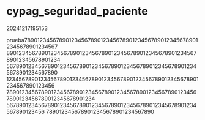 # cypag_seguridad_paciente

20241217195153

prueba78901234567890123456789012345678901234567890123456789012345678901234567
89012345678901234567890123456789012345678901234567890123456789012345678901234
5678901234567890123456789012345678901234567890123456789012345678901234567890
1234567890123456789012345678901234567890123456789012345678901234567890123456
7890123456789012345678901234567890123456789012345678901234567890123456789012345678901234
567890123456789012345678901234567890123456789012345678901234567890123456
7890123456789012345678901234567890